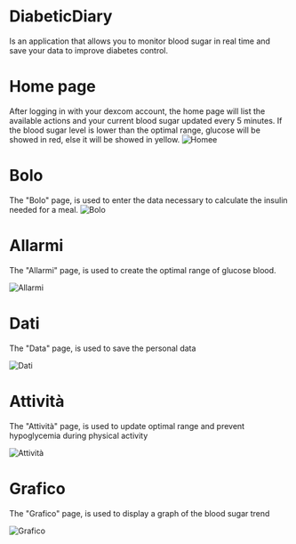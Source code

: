 # DiabeticDiary

Is an application that allows you to monitor blood sugar in real time and save your data to improve diabetes control.

# Home page

After logging in with your dexcom account, the home page will list the available actions and your current blood sugar updated every 5 minutes. If the blood sugar level is lower than the optimal range, glucose will be showed in red, else it will be showed in yellow.
![Homee](https://github.com/gianfra097/DiabeticDiary/assets/82977399/b8032aa7-2edc-4f5c-afc2-a59ff118df21)


# Bolo

The "Bolo" page, is used to enter the data necessary to calculate the insulin needed for a meal.
![Bolo](https://github.com/gianfra097/DiabeticDiary/assets/82977399/5edf81f6-cae8-4e07-a4fa-2829ba5a2de0)


# Allarmi

The "Allarmi" page, is used to create the optimal range of glucose blood.

![Allarmi](https://github.com/gianfra097/DiabeticDiary/assets/82977399/9ff53e37-1955-418d-9de3-4223b6a0cd42)

# Dati

The "Data" page, is used to save the personal data

![Dati](https://github.com/gianfra097/DiabeticDiary/assets/82977399/71ab159e-827c-4c2b-9e99-d26fa2617f2d)


# Attività
The "Attività" page, is used to update optimal range and prevent hypoglycemia during physical activity

![Attività](https://github.com/gianfra097/DiabeticDiary/assets/82977399/e7252350-c1a6-4926-8bdb-59c82d0fbd3f)


# Grafico
The "Grafico" page, is used to display a graph of the blood sugar trend

![Grafico](https://github.com/gianfra097/DiabeticDiary/assets/82977399/27af9fca-03a7-452b-ba2f-7fd5b0879fbc)
